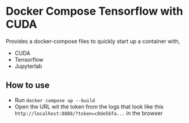 # Docker Compose Tensorflow with CUDA

Provides a docker-compose files to quickly start up a container with,

- CUDA
- Tensorflow
- Jupyterlab

## How to use

- Run `docker compose up --build`
- Open the URL wit the token from the logs that look like this
  `http://localhost:8888/?token=c8de56fa...` in the browser
